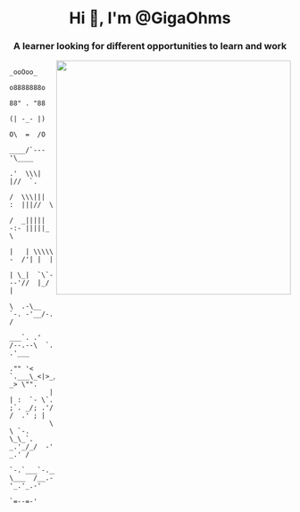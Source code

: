 <h1 align="center">Hi 👋, I'm @GigaOhms</h1>
<h3 align="center">A learner looking for different opportunities to learn and work</h3>
<img align="right" width="420" src="https://media.giphy.com/media/Mmh3uG0srGGqFm5Vmw/giphy.gif">

                            _ooOoo_
                           o8888888o
                           88" . "88
                           (| -_- |)
                           O\  =  /O
                        ____/`---'\____
                      .'  \\\|     |//  `.
                     /  \\\|||  :  |||//  \
                    /  _||||| -:- |||||_   \ 
                    |   | \\\\\  -  /'| |  |
                    | \_|  `\`---'//  |_/  |
                    \  .-\__ `-. -'__/-.  /
                  ___`. .'  /--.--\  `. .'___
               ."" '<  `.___\_<|>_/___.' _> \"".
              | | :  `- \`. ;`. _/; .'/ /  .' ; |
              \  \ `-.   \_\_`. _.'_/_/  -' _.' /
               `-.`___`-.__\ \___  /__.-'_.'_.-'
                              `=--=-'

<!--
<p align="left">
<a href="https://twitter.com/ctrinh01028485" target="blank"><img align="center" src="https://raw.githubusercontent.com/rahuldkjain/github-profile-readme-generator/master/src/images/icons/Social/twitter.svg" alt="ctrinh01028485" height="30" width="40" /></a>
<a href="https://linkedin.com/in/ctrinh01028485" target="blank"><img align="center" src="https://raw.githubusercontent.com/rahuldkjain/github-profile-readme-generator/master/src/images/icons/Social/linked-in-alt.svg" alt="ctrinh01028485" height="30" width="40" /></a>
<a href="https://fb.com/trinh.cong.24042001" target="blank"><img align="center" src="https://raw.githubusercontent.com/rahuldkjain/github-profile-readme-generator/master/src/images/icons/Social/facebook.svg" alt="trinh.cong.24042001" height="30" width="40" /></a>
<a href="https://www.youtube.com/c/archserena" target="blank"><img align="center" src="https://raw.githubusercontent.com/rahuldkjain/github-profile-readme-generator/master/src/images/icons/Social/youtube.svg" alt="archserena" height="30" width="40" /></a>
</p>

- 🔭 I’m currently working on **GigaOhms**
- 🌱 I’m currently learning **IoT Embedded System and Power Electronics**
- 👯 I’m looking to collaborate on **IUHPEAL**
- 📫 How to reach me **ctrinh01028485@gmail.com**
- 📄 Know about my experiences [Resume](https://drive.google.com/file/d/1CxuKdcWWRH3rsfhVETW3SINI2zKPf-sF/view)
- ⚡ Fun fact: **Everyone dies.**

#### Competencies
- - [x] Languages: Embedded C/C++, Python, MATLAB, Makefile, Rust, C#, Javascript
- - [x] Protocols: CAN, SPI, UART, I2C ... 
- - [x] Tools and libraries: PSIM, PLECs, MATLAB, Keras (TensorFlow), OpenCV-GL, flask, PyCUDA, Git...
- - [x] Electronics : Altium design, Kicad, Easy EDA
- - [x] Mechanical : SolidWorks, AutoCAD
- - [x] Robotics : ROS, PCL, Gazebo, Rviz, bullet, SLAM
- - [x] Platforms : Linux, Arduino, Raspberry-pi, ESP-IDF, STM32Cube, DSP C2000.
- - [x] Embedded Systems : Buildroot, Yocto, Linux character drivers

#### Soft Skills
- - [x] Communication Skills
- - [x] Time Management
- - [x] Multi-Tasking
- - [x] Independent
- - [x] Work Ethic
- - [x] Analytical
- - [x] Problem solving
- - [x] Teamwork
-->
